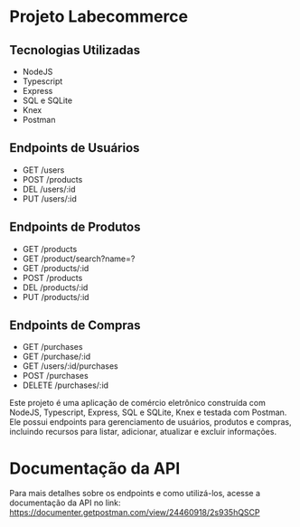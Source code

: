 # Projeto Labecommerce

## Tecnologias Utilizadas
- NodeJS
- Typescript
- Express
- SQL e SQLite
- Knex
- Postman

## Endpoints de Usuários
- GET /users
- POST /products
- DEL /users/:id
- PUT /users/:id

## Endpoints de Produtos
- GET /products
- GET /product/search?name=?
- GET /products/:id
- POST /products
- DEL /products/:id
- PUT /products/:id

## Endpoints de Compras
- GET /purchases
- GET /purchase/:id
- GET /users/:id/purchases
- POST /purchases
- DELETE /purchases/:id

Este projeto é uma aplicação de comércio eletrônico construída com NodeJS, Typescript, Express, SQL e SQLite, Knex e testada com Postman. Ele possui endpoints para gerenciamento de usuários, produtos e compras, incluindo recursos para listar, adicionar, atualizar e excluir informações.


# Documentação da API
Para mais detalhes sobre os endpoints e como utilizá-los, acesse a documentação da API no link: https://documenter.getpostman.com/view/24460918/2s935hQSCP
